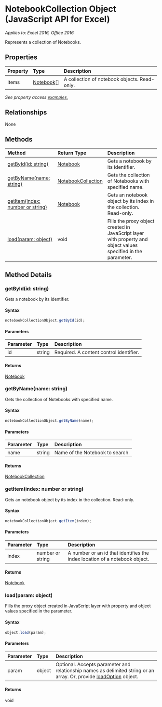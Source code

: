 # NotebookCollection Object (JavaScript API for Excel)

_Applies to: Excel 2016, Office 2016_

Represents a collection of Notebooks.

## Properties

| Property	   | Type	|Description
|:---------------|:--------|:----------|
|items|[Notebook[]](notebook.md)|A collection of notebook objects. Read-only.|

_See property access [examples.](#property-access-examples)_

## Relationships
None


## Methods

| Method		   | Return Type	|Description|
|:---------------|:--------|:----------|
|[getById(id: string)](#getbyidid-string)|[Notebook](notebook.md)|Gets a notebook by its identifier.|
|[getByName(name: string)](#getbynamename-string)|[NotebookCollection](notebookcollection.md)|Gets the collection of Notebooks with specified name.|
|[getItem(index: number or string)](#getitemindex-number-or-string)|[Notebook](notebook.md)|Gets an notebook object by its index in the collection. Read-only.|
|[load(param: object)](#loadparam-object)|void|Fills the proxy object created in JavaScript layer with property and object values specified in the parameter.|

## Method Details


### getById(id: string)
Gets a notebook by its identifier.

#### Syntax
```js
notebookCollectionObject.getById(id);
```

#### Parameters
| Parameter	   | Type	|Description|
|:---------------|:--------|:----------|
|id|string|Required. A content control identifier.|

#### Returns
[Notebook](notebook.md)

### getByName(name: string)
Gets the collection of Notebooks with specified name.

#### Syntax
```js
notebookCollectionObject.getByName(name);
```

#### Parameters
| Parameter	   | Type	|Description|
|:---------------|:--------|:----------|
|name|string|Name of the Notebook to search.|

#### Returns
[NotebookCollection](notebookcollection.md)

### getItem(index: number or string)
Gets an notebook object by its index in the collection. Read-only.

#### Syntax
```js
notebookCollectionObject.getItem(index);
```

#### Parameters
| Parameter	   | Type	|Description|
|:---------------|:--------|:----------|
|index|number or string|A number or an id that identifies the index location of a notebook object.|

#### Returns
[Notebook](notebook.md)

### load(param: object)
Fills the proxy object created in JavaScript layer with property and object values specified in the parameter.

#### Syntax
```js
object.load(param);
```

#### Parameters
| Parameter	   | Type	|Description|
|:---------------|:--------|:----------|
|param|object|Optional. Accepts parameter and relationship names as delimited string or an array. Or, provide [loadOption](loadoption.md) object.|

#### Returns
void
